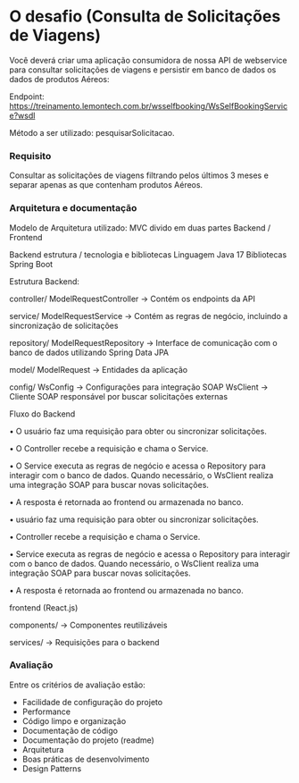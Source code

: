 # O desafio (Consulta de Solicitações de Viagens)

Você deverá criar uma aplicação consumidora de nossa API de webservice para consultar solicitações de viagens e persistir em banco de dados os dados de produtos Aéreos:

Endpoint: https://treinamento.lemontech.com.br/wsselfbooking/WsSelfBookingService?wsdl

Método a ser utilizado: pesquisarSolicitacao.

### Requisito

Consultar as solicitações de viagens filtrando pelos últimos 3 meses e separar apenas as que contenham produtos Aéreos.

### Arquitetura e documentação

Modelo de Arquitetura utilizado: MVC divido em duas partes Backend / Frontend 

Backend estrutura / tecnologia e bibliotecas
Linguagem Java 17
Bibliotecas Spring Boot

Estrutura Backend:

 controller/
 ModelRequestController → Contém os endpoints da API

 service/
 ModelRequestService  → Contém as regras de negócio, incluindo a sincronização de solicitações

 repository/
 ModelRequestRepository  →  Interface de comunicação com o banco de dados utilizando Spring Data JPA

 model/
 ModelRequest  → Entidades da aplicação

 config/
 WsConfig → Configurações para integração SOAP
 WsClient → Cliente SOAP responsável por buscar solicitações externas
 
 Fluxo do Backend 
 
• O usuário faz uma requisição para obter ou sincronizar solicitações.

• O Controller recebe a requisição e chama o Service.

• O Service executa as regras de negócio e acessa o Repository para interagir com o banco de dados. Quando necessário, o WsClient realiza uma integração SOAP para buscar
novas solicitações.

• A resposta é retornada ao frontend ou armazenada no banco.

• usuário faz uma requisição para obter ou sincronizar solicitações.

• Controller recebe a requisição e chama o Service.

• Service executa as regras de negócio e acessa o Repository para interagir com o banco de dados. Quando necessário, o WsClient realiza uma integração SOAP para buscar 
 novas solicitações.

• A resposta é retornada ao frontend ou armazenada no banco.

 frontend (React.js)

components/ → Componentes reutilizáveis

 services/ → Requisições para o backend


### Avaliação

Entre os critérios de avaliação estão:

* Facilidade de configuração do projeto
* Performance
* Código limpo e organização
* Documentação de código
* Documentação do projeto (readme)
* Arquitetura
* Boas práticas de desenvolvimento
* Design Patterns
